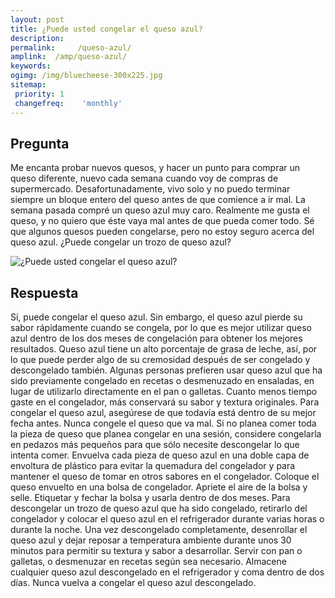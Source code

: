 ```yaml
---
layout: post
title: ¿Puede usted congelar el queso azul?  
description: 
permalink:     /queso-azul/
amplink:  /amp/queso-azul/
keywords: 
ogimg: /img/bluecheese-300x225.jpg
sitemap:
 priority: 1
 changefreq:    'monthly'
---
```




## Pregunta

Me encanta probar nuevos quesos, y hacer un punto para comprar un queso diferente, nuevo cada semana cuando voy de compras de supermercado. Desafortunadamente, vivo solo y no puedo terminar siempre un bloque entero del queso antes de que comience a ir mal. La semana pasada compré un queso azul muy caro. Realmente me gusta el queso, y no quiero que éste vaya mal antes de que pueda comer todo. Sé que algunos quesos pueden congelarse, pero no estoy seguro acerca del queso azul. ¿Puede congelar un trozo de queso azul?


![¿Puede usted congelar el queso azul?](https://sepuedecongelar.com/img/bluecheese-300x225.jpg "¿Puede usted congelar el queso azul?" )


## Respuesta

Sí, puede congelar el queso azul. Sin embargo, el queso azul pierde su sabor rápidamente cuando se congela, por lo que es mejor utilizar queso azul dentro de los dos meses de congelación para obtener los mejores resultados. Queso azul tiene un alto porcentaje de grasa de leche, así, por lo que puede perder algo de su cremosidad después de ser congelado y descongelado también. Algunas personas prefieren usar queso azul que ha sido previamente congelado en recetas o desmenuzado en ensaladas, en lugar de utilizarlo directamente en el pan o galletas. Cuanto menos tiempo gaste en el congelador, más conservará su sabor y textura originales.
Para congelar el queso azul, asegúrese de que todavía está dentro de su mejor fecha antes. Nunca congele el queso que va mal. Si no planea comer toda la pieza de queso que planea congelar en una sesión, considere congelarla en pedazos más pequeños para que sólo necesite descongelar lo que intenta comer. Envuelva cada pieza de queso azul en una doble capa de envoltura de plástico para evitar la quemadura del congelador y para mantener el queso de tomar en otros sabores en el congelador. Coloque el queso envuelto en una bolsa de congelador. Apriete el aire de la bolsa y selle. Etiquetar y fechar la bolsa y usarla dentro de dos meses.
Para descongelar un trozo de queso azul que ha sido congelado, retirarlo del congelador y colocar el queso azul en el refrigerador durante varias horas o durante la noche. Una vez descongelado completamente, desenrollar el queso azul y dejar reposar a temperatura ambiente durante unos 30 minutos para permitir su textura y sabor a desarrollar. Servir con pan o galletas, o desmenuzar en recetas según sea necesario. Almacene cualquier queso azul descongelado en el refrigerador y coma dentro de dos días. Nunca vuelva a congelar el queso azul descongelado.
